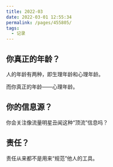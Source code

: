 ```yaml
---
title: 2022-03
date: 2022-03-01 12:55:34
permalink: /pages/455805/
tags:
  - 记录
---
```

## 你真正的年龄？

人的年龄有两种，即生理年龄和心理年龄。

而你真正的年龄——心理年龄。

## 你的信息源？

你会关注像流量明星丑闻这种“顶流”信息吗？

## 责任？

责任从来都不是用来“规范”他人的工具。
